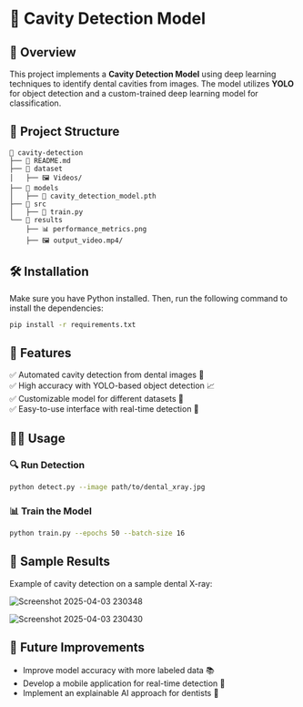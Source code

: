 # 🦷 Cavity Detection Model

## 📌 Overview
This project implements a **Cavity Detection Model** using deep learning techniques to identify dental cavities from images. The model utilizes **YOLO** for object detection and a custom-trained deep learning model for classification.


## 📂 Project Structure
```
📁 cavity-detection
├── 📜 README.md
├── 📂 dataset
│   ├── 🖼 Videos/
├── 📂 models
│   ├── 🧠 cavity_detection_model.pth
├── 📂 src
│   ├── 📝 train.py
└── 📂 results
    ├── 📊 performance_metrics.png
    ├── 🖼 output_video.mp4/
```

## 🛠 Installation
Make sure you have Python installed. Then, run the following command to install the dependencies:
```bash
pip install -r requirements.txt
```

## 🎯 Features
✅ Automated cavity detection from dental images 🦷  
✅ High accuracy with YOLO-based object detection 📈  
✅ Customizable model for different datasets 🔧  
✅ Easy-to-use interface with real-time detection 🎥  

## 🏃‍♂️ Usage
### 🔍 Run Detection
```bash
python detect.py --image path/to/dental_xray.jpg
```

### 📊 Train the Model
```bash
python train.py --epochs 50 --batch-size 16
```

## 📌 Sample Results
Example of cavity detection on a sample dental X-ray:

![Screenshot 2025-04-03 230348](https://github.com/user-attachments/assets/e56cd453-10b0-4ef1-b2be-ab2abd323383)

![Screenshot 2025-04-03 230430](https://github.com/user-attachments/assets/8d77b98c-4d19-433a-b58b-e706e159fe03)




## 🚀 Future Improvements
- Improve model accuracy with more labeled data 📚  
- Develop a mobile application for real-time detection 📱  
- Implement an explainable AI approach for dentists 🏥  



